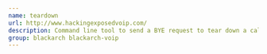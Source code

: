 ```yaml
---
name: teardown
url: http://www.hackingexposedvoip.com/
description: Command line tool to send a BYE request to tear down a call.
group: blackarch blackarch-voip
---
```

